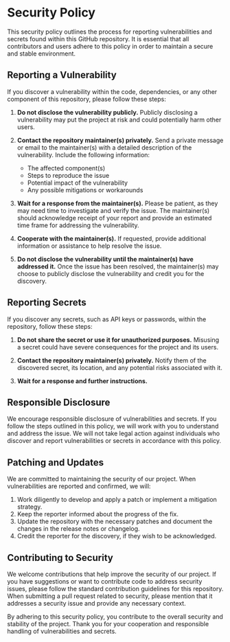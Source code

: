 # Security Policy
 
This security policy outlines the process for reporting vulnerabilities and secrets found within this GitHub repository. It is essential that all contributors and users adhere to this policy in order to maintain a secure and stable environment.

## Reporting a Vulnerability

If you discover a vulnerability within the code, dependencies, or any other component of this repository, please follow these steps:

1. **Do not disclose the vulnerability publicly.** Publicly disclosing a vulnerability may put the project at risk and could potentially harm other users.

2. **Contact the repository maintainer(s) privately.** Send a private message or email to the maintainer(s) with a detailed description of the vulnerability. Include the following information:

   - The affected component(s)
   - Steps to reproduce the issue
   - Potential impact of the vulnerability
   - Any possible mitigations or workarounds

3. **Wait for a response from the maintainer(s).** Please be patient, as they may need time to investigate and verify the issue. The maintainer(s) should acknowledge receipt of your report and provide an estimated time frame for addressing the vulnerability.

4. **Cooperate with the maintainer(s).** If requested, provide additional information or assistance to help resolve the issue.

5. **Do not disclose the vulnerability until the maintainer(s) have addressed it.** Once the issue has been resolved, the maintainer(s) may choose to publicly disclose the vulnerability and credit you for the discovery.

## Reporting Secrets

If you discover any secrets, such as API keys or passwords, within the repository, follow these steps:

1. **Do not share the secret or use it for unauthorized purposes.** Misusing a secret could have severe consequences for the project and its users.

2. **Contact the repository maintainer(s) privately.** Notify them of the discovered secret, its location, and any potential risks associated with it.

3. **Wait for a response and further instructions.**

## Responsible Disclosure

We encourage responsible disclosure of vulnerabilities and secrets. If you follow the steps outlined in this policy, we will work with you to understand and address the issue. We will not take legal action against individuals who discover and report vulnerabilities or secrets in accordance with this policy.

## Patching and Updates

We are committed to maintaining the security of our project. When vulnerabilities are reported and confirmed, we will:

1. Work diligently to develop and apply a patch or implement a mitigation strategy.
2. Keep the reporter informed about the progress of the fix.
3. Update the repository with the necessary patches and document the changes in the release notes or changelog.
4. Credit the reporter for the discovery, if they wish to be acknowledged.

## Contributing to Security

We welcome contributions that help improve the security of our project. If you have suggestions or want to contribute code to address security issues, please follow the standard contribution guidelines for this repository. When submitting a pull request related to security, please mention that it addresses a security issue and provide any necessary context.

By adhering to this security policy, you contribute to the overall security and stability of the project. Thank you for your cooperation and responsible handling of vulnerabilities and secrets.
